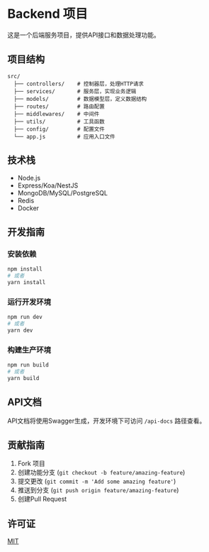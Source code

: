 # Backend 项目

这是一个后端服务项目，提供API接口和数据处理功能。

## 项目结构

```
src/
  ├── controllers/    # 控制器层，处理HTTP请求
  ├── services/       # 服务层，实现业务逻辑
  ├── models/         # 数据模型层，定义数据结构
  ├── routes/         # 路由配置
  ├── middlewares/    # 中间件
  ├── utils/          # 工具函数
  ├── config/         # 配置文件
  └── app.js          # 应用入口文件
```

## 技术栈

- Node.js
- Express/Koa/NestJS
- MongoDB/MySQL/PostgreSQL
- Redis
- Docker

## 开发指南

### 安装依赖

```bash
npm install
# 或者
yarn install
```

### 运行开发环境

```bash
npm run dev
# 或者
yarn dev
```

### 构建生产环境

```bash
npm run build
# 或者
yarn build
```

## API文档

API文档将使用Swagger生成，开发环境下可访问 `/api-docs` 路径查看。

## 贡献指南

1. Fork 项目
2. 创建功能分支 (`git checkout -b feature/amazing-feature`)
3. 提交更改 (`git commit -m 'Add some amazing feature'`)
4. 推送到分支 (`git push origin feature/amazing-feature`)
5. 创建Pull Request

## 许可证

[MIT](LICENSE)
